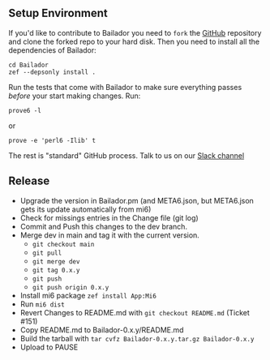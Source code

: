 
## Setup Environment

If you'd like to contribute to Bailador you need to `fork` the [GitHub](https://github.com/Bailador/Bailador) repository and clone the forked repo to your hard disk. Then you need to install all the dependencies of Bailador:

```
cd Bailador
zef --depsonly install .
```

Run the tests that come with Bailador to make sure everything passes *before* your start making changes. Run:
```
prove6 -l
```
or
```
prove -e 'perl6 -Ilib' t
```

The rest is "standard" GitHub process. Talk to us on our [Slack channel](https://perl6-bailador.slack.com/)


## Release

* Upgrade the version in Bailador.pm (and META6.json, but META6.json gets its update automatically from mi6)
* Check for missings entries in the Change file (git log)
* Commit and Push this changes to the dev branch.
* Merge dev in main and tag it with the current version.
   - `git checkout main`
   - `git pull`
   - `git merge dev`
   - `git tag 0.x.y`
   - `git push`
   - `git push origin 0.x.y`
* Install mi6 package `zef install App:Mi6`
* Run `mi6 dist`
* Revert Changes to README.md with `git checkout README.md` (Ticket #151)
* Copy README.md to Bailador-0.x.y/README.md
* Build the tarball with `tar cvfz Bailador-0.x.y.tar.gz Bailador-0.x.y`
* Upload to PAUSE

